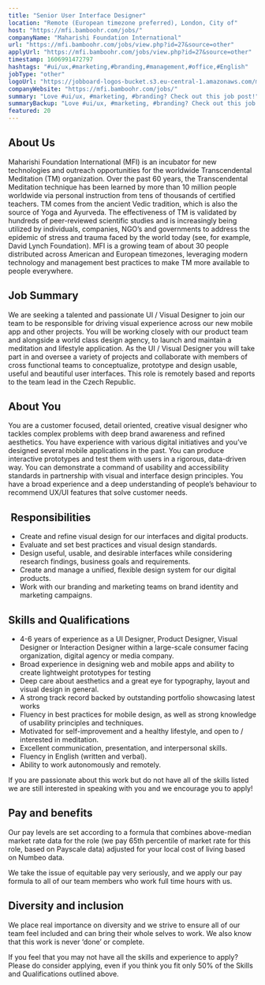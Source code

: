 ```yaml
---
title: "Senior User Interface Designer"
location: "Remote (European timezone preferred), London, City of"
host: "https://mfi.bamboohr.com/jobs/"
companyName: "Maharishi Foundation International"
url: "https://mfi.bamboohr.com/jobs/view.php?id=27&source=other"
applyUrl: "https://mfi.bamboohr.com/jobs/view.php?id=27&source=other"
timestamp: 1606991472797
hashtags: "#ui/ux,#marketing,#branding,#management,#office,#English"
jobType: "other"
logoUrl: "https://jobboard-logos-bucket.s3.eu-central-1.amazonaws.com/maharishi-foundation-international"
companyWebsite: "https://mfi.bamboohr.com/jobs/"
summary: "Love #ui/ux, #marketing, #branding? Check out this job post!"
summaryBackup: "Love #ui/ux, #marketing, #branding? Check out this job post!"
featured: 20
---
```


## About Us

Maharishi Foundation International (MFI) is an incubator for new technologies and outreach opportunities for the worldwide Transcendental Meditation (TM) organization. Over the past 60 years, the Transcendental Meditation technique has been learned by more than 10 million people worldwide via personal instruction from tens of thousands of certified teachers. TM comes from the ancient Vedic tradition, which is also the source of Yoga and Ayurveda. The effectiveness of TM is validated by hundreds of peer-reviewed scientific studies and is increasingly being utilized by individuals, companies, NGO’s and governments to address the epidemic of stress and trauma faced by the world today (see, for example, David Lynch Foundation). MFI is a growing team of about 30 people distributed across American and European timezones, leveraging modern technology and management best practices to make TM more available to people everywhere. 

## Job Summary

We are seeking a talented and passionate UI / Visual Designer to join our team to be responsible for driving visual experience across our new mobile app and other projects. You will be working closely with our product team and alongside a world class design agency, to launch and maintain a meditation and lifestyle application. As the UI / Visual Designer you will take part in and oversee a variety of projects and collaborate with members of cross functional teams to conceptualize, prototype and design usable, useful and beautiful user interfaces. This role is remotely based and reports to the team lead in the Czech Republic. 

## About You

You are a customer focused, detail oriented, creative visual designer who tackles complex problems with deep brand awareness and refined aesthetics. You have experience with various digital initiatives and you’ve designed several mobile applications in the past. You can produce interactive prototypes and test them with users in a rigorous, data-driven way. You can demonstrate a command of usability and accessibility standards in partnership with visual and interface design principles. You have a broad experience and a deep understanding of people’s behaviour to recommend UX/UI features that solve customer needs.

##  Responsibilities

*   Create and refine visual design for our interfaces and digital products.
*   Evaluate and set best practices and visual design standards. 
*   Design useful, usable, and desirable interfaces while considering research findings, business goals and requirements.
*   Create and manage a unified, flexible design system for our digital products.
*   Work with our branding and marketing teams on brand identity and marketing campaigns.

## Skills and Qualifications

*   4-6 years of experience as a UI Designer, Product Designer, Visual Designer or Interaction Designer within a large-scale consumer facing organization, digital agency or media company.
*   Broad experience in designing web and mobile apps and ability to create lightweight prototypes for testing
*   Deep care about aesthetics and a great eye for typography, layout and visual design in general.
*   A strong track record backed by outstanding portfolio showcasing latest works
*   Fluency in best practices for mobile design, as well as strong knowledge of usability principles and techniques.
*   Motivated for self-improvement and a healthy lifestyle, and open to / interested in meditation.
*   Excellent communication, presentation, and interpersonal skills.
*   Fluency in English (written and verbal).
*   Ability to work autonomously and remotely.

If you are passionate about this work but do not have all of the skills listed we are still interested in speaking with you and we encourage you to apply! 

## Pay and benefits

Our pay levels are set according to a formula that combines above-median market rate data for the role (we pay 65th percentile of market rate for this role, based on Payscale data) adjusted for your local cost of living based on Numbeo data.

We take the issue of equitable pay very seriously, and we apply our pay formula to all of our team members who work full time hours with us.

## Diversity and inclusion

We place real importance on diversity and we strive to ensure all of our team feel included and can bring their whole selves to work. We also know that this work is never ‘done’ or complete.

If you feel that you may not have all the skills and experience to apply? Please do consider applying, even if you think you fit only 50% of the Skills and Qualifications outlined above.
